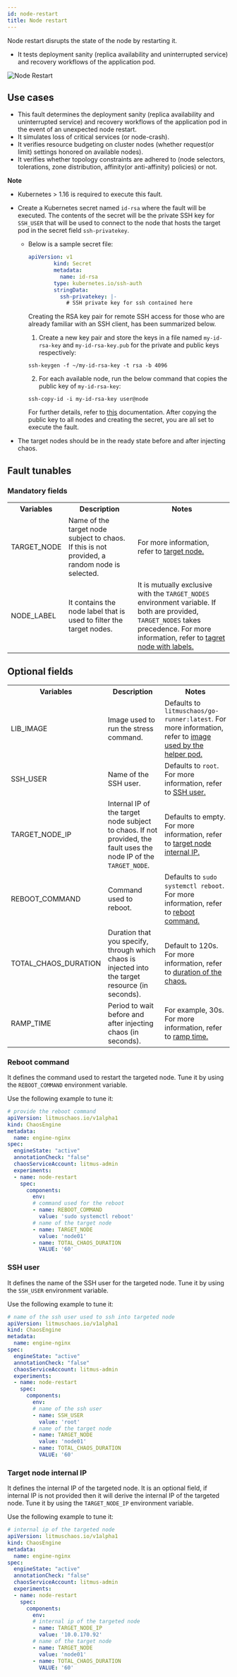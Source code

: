 ```yaml
---
id: node-restart
title: Node restart
---
```


Node restart disrupts the state of the node by restarting it.
- It tests deployment sanity (replica availability and uninterrupted service) and recovery workflows of the application pod.


![Node Restart](./static/images/node-restart.png)


## Use cases
- This fault determines the deployment sanity (replica availability and uninterrupted service) and recovery workflows of the application pod in the event of an unexpected node restart. 
- It simulates loss of critical services (or node-crash). 
- It verifies resource budgeting on cluster nodes (whether request(or limit) settings honored on available nodes).
- It verifies whether topology constraints are adhered to (node selectors, tolerations, zone distribution, affinity(or anti-affinity) policies) or not.

**Note**
- Kubernetes > 1.16 is required to execute this fault.
- Create a Kubernetes secret named `id-rsa` where the fault will be executed. The contents of the secret will be the private SSH key for `SSH_USER` that will be used to connect to the node that hosts the target pod in the secret field `ssh-privatekey`. 
  - Below is a sample secret file:

    ```yaml
    apiVersion: v1
            kind: Secret
            metadata:
              name: id-rsa
            type: kubernetes.io/ssh-auth
            stringData:
              ssh-privatekey: |-
                # SSH private key for ssh contained here
    ```

    Creating the RSA key pair for remote SSH access for those who are already familiar with an SSH client, has been summarized below.
            
    1. Create a new key pair and store the keys in a file named `my-id-rsa-key` and `my-id-rsa-key.pub` for the private and public keys respectively: 
    ```
    ssh-keygen -f ~/my-id-rsa-key -t rsa -b 4096
    ```
    2. For each available node, run the below command that copies the public key of `my-id-rsa-key`:
    ```
    ssh-copy-id -i my-id-rsa-key user@node
    ```
            
    For further details, refer to [this](https://www.ssh.com/ssh/keygen/) documentation. After copying the public key to all nodes and creating the secret, you are all set to execute the fault.

- The target nodes should be in the ready state before and after injecting chaos.


## Fault tunables

  <h3>Mandatory fields</h3>
    <table>
      <tr>
        <th> Variables </th>
        <th> Description </th>
        <th> Notes </th>
      </tr>
      <tr>
        <td> TARGET_NODE </td>
        <td> Name of the target node subject to chaos. If this is not provided, a random node is selected. </td>
        <td> For more information, refer to <a href = "https://developer.harness.io/docs/chaos-engineering/chaos-faults/kubernetes/node/common-tunables-for-node-faults#target-single-node">target node.</a></td>
      </tr>
      <tr>
        <td> NODE_LABEL </td>
       <td> It contains the node label that is used to filter the target nodes.</td>
        <td>It is mutually exclusive with the <code>TARGET_NODES</code> environment variable. If both are provided, <code>TARGET_NODES</code> takes precedence. For more information, refer to <a href="https://developer.harness.io/docs/chaos-engineering/chaos-faults/kubernetes/node/common-tunables-for-node-faults#target-nodes-with-labels">tagret node with labels.</a></td>
      </tr>
    </table>
    <h2>Optional fields</h2>
    <table>
      <tr>
        <th> Variables </th>
        <th> Description </th>
        <th> Notes </th>
      </tr>
       <tr>    
        <td> LIB_IMAGE </td>
        <td> Image used to run the stress command. </td>
        <td> Defaults to <code>litmuschaos/go-runner:latest</code>. For more information, refer to <a href = "https://developer.harness.io/docs/chaos-engineering/chaos-faults/common-tunables-for-all-faults#image-used-by-the-helper-pod">image used by the helper pod.</a></td>
      </tr>
      <tr>
        <td> SSH_USER </td>
        <td> Name of the SSH user. </td>
        <td> Defaults to <code>root</code>. For more information, refer to <a href="https://developer.harness.io/docs/chaos-engineering/chaos-faults/kubernetes/node/node-restart/#ssh-user"> SSH user.</a></td>
      </tr>
      <tr>
        <td> TARGET_NODE_IP </td>
        <td> Internal IP of the target node subject to chaos. If not provided, the fault uses the node IP of the <code>TARGET_NODE</code>. </td>
        <td> Defaults to empty. For more information, refer to <a href="https://developer.harness.io/docs/chaos-engineering/chaos-faults/kubernetes/node/node-restart/#target-node-internal-ip"> target node internal IP.</a></td>
      </tr>
      <tr>
        <td> REBOOT_COMMAND </td>
        <td> Command used to reboot. </td>
        <td> Defaults to <code>sudo systemctl reboot</code>. For more information, refer to <a href="https://developer.harness.io/docs/chaos-engineering/chaos-faults/kubernetes/node/node-restart/#reboot-command"> reboot command.</a></td>
      </tr>
      <tr>
        <td> TOTAL_CHAOS_DURATION </td>
        <td> Duration that you specify, through which chaos is injected into the target resource (in seconds). </td>
        <td> Default to 120s. For more information, refer to <a href = "https://developer.harness.io/docs/chaos-engineering/chaos-faults/common-tunables-for-all-faults#duration-of-the-chaos">duration of the chaos.</a></td>
      </tr>
      <tr>
        <td> RAMP_TIME </td>
        <td> Period to wait before and after injecting chaos (in seconds). </td>
        <td> For example, 30s. For more information, refer to <a href = "https://developer.harness.io/docs/chaos-engineering/chaos-faults/common-tunables-for-all-faults#ramp-time">ramp time.</a></td>
      </tr>
    </table>

### Reboot command

It defines the command used to restart the targeted node. Tune it by using the `REBOOT_COMMAND` environment variable.

Use the following example to tune it:

[embedmd]:# (./static/manifests/node-restart/reboot-command.yaml yaml)
```yaml
# provide the reboot command
apiVersion: litmuschaos.io/v1alpha1
kind: ChaosEngine
metadata:
  name: engine-nginx
spec:
  engineState: "active"
  annotationCheck: "false"
  chaosServiceAccount: litmus-admin
  experiments:
  - name: node-restart
    spec:
      components:
        env:
        # command used for the reboot
        - name: REBOOT_COMMAND
          value: 'sudo systemctl reboot'
        # name of the target node
        - name: TARGET_NODE
          value: 'node01'
        - name: TOTAL_CHAOS_DURATION
          VALUE: '60'
```

### SSH user 

It defines the name of the SSH user for the targeted node. Tune it by using the `SSH_USER` environment variable.

Use the following example to tune it:

[embedmd]:# (./static/manifests/node-restart/ssh-user.yaml yaml)
```yaml
# name of the ssh user used to ssh into targeted node
apiVersion: litmuschaos.io/v1alpha1
kind: ChaosEngine
metadata:
  name: engine-nginx
spec:
  engineState: "active"
  annotationCheck: "false"
  chaosServiceAccount: litmus-admin
  experiments:
  - name: node-restart
    spec:
      components:
        env:
        # name of the ssh user
        - name: SSH_USER
          value: 'root'
        # name of the target node
        - name: TARGET_NODE
          value: 'node01'
        - name: TOTAL_CHAOS_DURATION
          VALUE: '60'
```

### Target node internal IP

It defines the internal IP of the targeted node. It is an optional field, if internal IP is not provided then it will derive the internal IP of the targeted node. Tune it by using the `TARGET_NODE_IP` environment variable.

Use the following example to tune it:

[embedmd]:# (./static/manifests/node-restart/target-node-ip.yaml yaml)
```yaml
# internal ip of the targeted node
apiVersion: litmuschaos.io/v1alpha1
kind: ChaosEngine
metadata:
  name: engine-nginx
spec:
  engineState: "active"
  annotationCheck: "false"
  chaosServiceAccount: litmus-admin
  experiments:
  - name: node-restart
    spec:
      components:
        env:
        # internal ip of the targeted node
        - name: TARGET_NODE_IP
          value: '10.0.170.92'
        # name of the target node
        - name: TARGET_NODE
          value: 'node01'
        - name: TOTAL_CHAOS_DURATION
          VALUE: '60'
```
